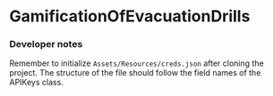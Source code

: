 # GamificationOfEvacuationDrills



### Developer notes
Remember to initialize `Assets/Resources/creds.json` after cloning the project. The structure of the file should follow the field names of the APIKeys class.
